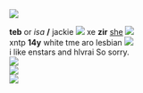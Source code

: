 <img src="https://cdn.discordapp.com/attachments/1021493695759003668/1109739104171724860/IMG_7617.gif">
 
**teb** or *isa* **/** jackie ![](https://wilardo.crd.co/assets/images/gallery27/2cecaabb_original.png?v=3a39217c) xe **zir** [she](https://en.pronouns.page/@tebo) ![](https://mikejima.crd.co/assets/images/shadow/485b8fb5_original.gif?v=16e7e82c)  
xntp **14y** white tme aro lesbian ![](https://mikejima.crd.co/assets/images/shadow/52ec774c_original.gif?v=16e7e82c)   
i like enstars and hlvrai So sorry.  
![](https://wilardo.crd.co/assets/images/gallery09/48de10c8_original.gif?v=3a39217c)  
![](https://wilardo.crd.co/assets/images/gallery12/8c6124d0_original.gif?v=3a39217c)  
![](https://wilardo.crd.co/assets/images/gallery01/0fdf6f44_original.gif?v=3a39217c)  

